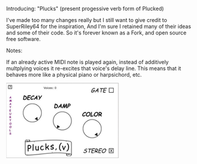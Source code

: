 Introducing: "Plucks" (present progessive verb form of Plucked)

I've made too many changes really but I still want to give credit to SuperRiley64 for the inspiration,
And I'm sure I retained many of their ideas and some of their code. So it's forever known as a Fork, and
open source free software.

Notes:

If an already active MIDI note is played again, instead of additively multplying voices it re-excites that voice's delay line.
This means that it behaves more like a physical piano or harpsichord, etc.

<img width="302" alt="image" src="https://raw.githubusercontent.com/amateurtools/Plucks/refs/heads/main/PLUCKS_GUI.jpg" />
